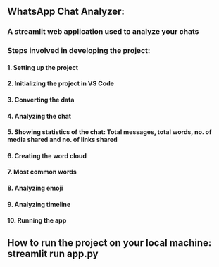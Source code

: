 ## WhatsApp Chat Analyzer:
### A streamlit web application used to analyze your chats
### Steps involved in developing the project:
#### 1. Setting up the project 
#### 2. Initializing the project in VS Code
#### 3. Converting the data
#### 4. Analyzing the chat
#### 5. Showing statistics of the chat: Total messages, total words, no. of media shared and no. of links shared
#### 6. Creating the word cloud
#### 7. Most common words
#### 8. Analyzing emoji
#### 9. Analyzing timeline
#### 10. Running the app

## How to run the project on your local machine: streamlit run app.py
